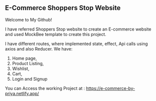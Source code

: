 ## E-Commerce Shoppers Stop Website

Welcome to My Github!

I have referred Shoppers Stop website to create an E-commerce website and used MockBee template to create this project.

I have different routes, where implemented state, effect, Api calls using axios and also Reducer.
We have:
  1. Home page,
  2. Product Listing,
  3. Wishlist,
  4. Cart,
  5. Login and Signup

You can Access the working Project at : https://e-commerce-by-priya.netlify.app/
